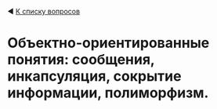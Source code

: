 ◀ [К списку вопросов](../README.md)

# Объектно-ориентированные понятия: сообщения, инкапсуляция, сокрытие информации, полиморфизм.